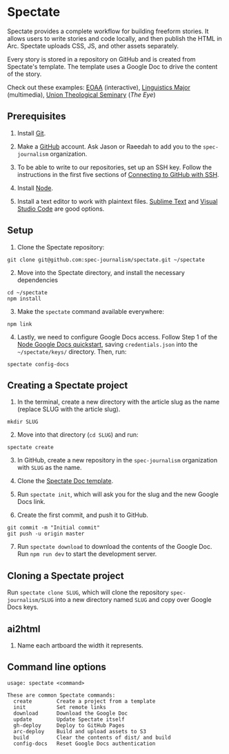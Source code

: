 # Spectate

Spectate provides a complete workflow for building freeform stories. It allows users to write stories and code locally, and then publish the HTML in Arc. Spectate uploads CSS, JS, and other assets separately.

Every story is stored in a repository on GitHub and is created from Spectate's template. The template uses a Google Doc to drive the content of the story.

Check out these examples: [EOAA](https://www.columbiaspectator.com/eye-lead/2019/11/15/students-and-faculty-say-gender-based-harassment-and-discrimination-at-columbia-is-systemic-why-are-they-turning-away-from-the-system-built-to-address-it/) (interactive), [Linguistics Major](https://github.com/spec-journalism/linguistics-major) (multimedia), [Union Theological Seminary](https://github.com/spec-journalism/uts) (_The Eye_)

## Prerequisites

1. Install [Git](https://git-scm.com/book/en/v2/Getting-Started-Installing-Git).

2. Make a [GitHub](https://github.com) account. Ask Jason or Raeedah to add you to the `spec-journalism` organization.

3. To be able to write to our repositories, set up an SSH key. Follow the instructions in the first five sections of [Connecting to GitHub with SSH](https://help.github.com/en/articles/connecting-to-github-with-ssh).

4. Install [Node](https://nodejs.org/en/).

5. Install a text editor to work with plaintext files. [Sublime Text](https://www.sublimetext.com/) and [Visual Studio Code](https://code.visualstudio.com/) are good options.

## Setup

1. Clone the Spectate repository:
```
git clone git@github.com:spec-journalism/spectate.git ~/spectate
```

2. Move into the Spectate directory, and install the necessary dependencies
```
cd ~/spectate
npm install
```

3. Make the `spectate` command available everywhere:
```
npm link
```

4. Lastly, we need to configure Google Docs access. Follow Step 1 of the [Node Google Docs quickstart](https://developers.google.com/docs/api/quickstart/nodejs), saving `credentials.json` into the `~/spectate/keys/` directory. Then, run:
```
spectate config-docs
```

## Creating a Spectate project

1. In the terminal, create a new directory with the article slug as the name (replace SLUG with the article slug).
```
mkdir SLUG
```

2. Move into that directory (`cd SLUG`) and run:
```
spectate create
```

3. In GitHub, create a new repository in the `spec-journalism` organization with `SLUG` as the name.

4. Clone the [Spectate Doc template](https://docs.google.com/document/d/1JV2fVhKWMo1MHIJqL3oq10mRSOrWPO_iRnRkmD92N5g/edit).

5. Run `spectate init`, which will ask you for the slug and the new Google Docs link.

6. Create the first commit, and push it to GitHub.
```
git commit -m "Initial commit"
git push -u origin master
```

7. Run `spectate download` to download the contents of the Google Doc. Run `npm run dev` to start the development server.

## Cloning a Spectate project

Run `spectate clone SLUG`, which will clone the repository `spec-journalism/SLUG` into a new directory named `SLUG` and copy over Google Docs keys.

## ai2html

1. Name each artboard the width it represents.

## Command line options

```
usage: spectate <command>

These are common Spectate commands:
  create        Create a project from a template
  init          Set remote links
  download      Download the Google Doc
  update        Update Spectate itself
  gh-deploy     Deploy to GitHub Pages
  arc-deploy    Build and upload assets to S3
  build         Clear the contents of dist/ and build
  config-docs   Reset Google Docs authentication
  ```
